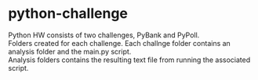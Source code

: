 # python-challenge
Python HW consists of two challenges, PyBank and PyPoll.  
Folders created for each challenge.  Each challnge folder
contains an analysis folder and the main.py script.  
Analysis folders contains the resulting text file from running the associated script.  
